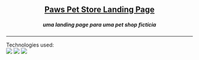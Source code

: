 <h2 align="center"><a href="https://pawspetstore.netlify.app/">Paws Pet Store Landing Page </a></h2>
<h5 align="center">uma landing page para uma pet shop fictícia</h5>

---

Technologies used:  
<img src="https://img.shields.io/badge/bootstrap%20-%23563D7C.svg?&style=for-the-badge&logo=bootstrap&logoColor=white"/> <img src="https://img.shields.io/badge/html5%20-%23E34F26.svg?&style=for-the-badge&logo=html5&logoColor=white" /> <img src="https://img.shields.io/badge/css3%20-%231572B6.svg?&style=for-the-badge&logo=css3&logoColor=white" />
